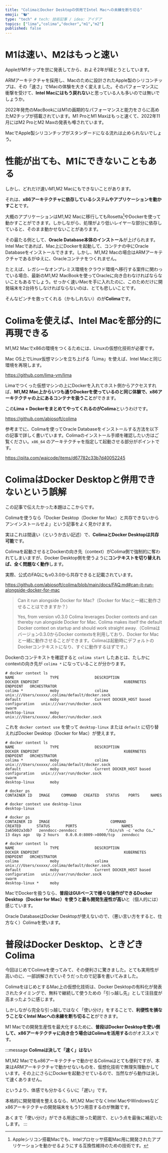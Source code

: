```yaml
---
title: "ColimaとDocker Desktopの併用でIntel Macへの未練を断ち切る"
emoji: "🐿"
type: "tech" # tech: 技術記事 / idea: アイデア
topics: ["lima","colima","docker","m1","m2"]
published: false
---
```


# M1は速い、M2はもっと速い

AppleがM1チップを世に発表してから、およそ2年が経とうとしています。

ARMアーキテクチャを採用し、Macのために設計されたApple製のシリコンチップは、その「速さ」でMacの体験を大きく変えました。そのパフォーマンスに衝撃を受けて、**Intel Macにはもう戻れない**と思っている人も多いのでは無いでしょうか。

2022年発売のMacBookにはM1の画期的なパフォーマンスと能力をさらに高めたM2チップが搭載されています。M1 ProとM1 Maxはもっと速くて、2022年11月にはM2 ProとM2 Maxの発表も噂されています。

MacでApple製シリコンチップがスタンダードになる流れは止められないでしょう。

# 性能が出ても、M1にできないこともある

しかし、どれだけ速いM1,M2 Macにもできないことがあります。

それは、**x86アーキテクチャに依存しているシステムやアプリケーションを動かすこと**です。

大概のアプリケーションはM1,M2 Macに移行してもRosetta[^1]やDockerを使って動かすことができます。しかしながら、処理がより低いレイヤーな部分に依存していると、そのまま動かせないことがあります。

[^1]: Appleシリコン搭載Macでも、Intelプロセッサ搭載Mac用に開発されたアプリケーションを動かせるようにする互換性維持のための技術です。

その最たる例として、**Oracle Database本体のインストール**が上げられます。Intel Macであれば、Mac上にDockerを起動して、コンテナの中にOracle Databaseをインストールできます。しかし、M1,M2 Macの場合はARMアーキテクチャであるがゆえに、Oracleコンテナをつくれません。

たとえば、レガシーなオンプレミス環境をクラウド環境へ移行する案件に関わっている場合、最新のM1,M2 MacBookを使ってOracleに向き合わなければならないこともあるでしょう。せっかく速いMacを手に入れたのに、このためだけに開発端末を2台持ちしなければならないのは、とても悲しいことです。
<!-- textlint-disable -->
そんなピンチを救ってくれる（かもしれない）のが**Colima**です。
<!-- textlint-enable -->
# Colimaを使えば、Intel Macを部分的に再現できる

M1,M2 Macでx86の環境をつくるためには、Linuxの仮想化技術が必要です。

Mac OS上でLinux仮想マシンを立ち上げる「Lima」を使えば、Intel Macと同じ環境を再現します。

https://github.com/lima-vm/lima

Limaでつくった仮想マシンの上にDockerを入れてホスト側からアクセスすれば、**M1,M2 Mac上からいつも通りDockerを使っているのと同じ体験で、x86アーキテクチャの上にあるコンテナを扱うこと**ができます。

この**Lima + DockerをまとめてやってくれるのがColima**というわけです。

https://github.com/abiosoft/colima

参考までに、Colimaを使ってOracle Databaseをインストールする方法を以下の記事で詳しく書いています。Colimaのインストール手順を確認したい方はご覧ください。`x86_64` のアーキテクチャを指定して起動させる部分がポイントです。

https://qiita.com/waicode/items/d67782c33b7d40052245

# ColimaはDocker Desktopと併用できないという誤解

この記事で伝えたかった本題はここからです。

Colimaを使うなら「Docker Desktop（Docker for Mac）と共存できないからアンインストールせよ」という記事をよく見かけます。

実はこれは間違い（というか古い記述）で、**ColimaとDocker Desktopは共存可能**です。

Colimaを起動させるとDockerの向き先（context）がColima側で強制的に奪われてしまいますが、Docker Desktop側を使うように**コンテキストを切り替えれば、全く問題なく動作**します。

実際、公式のFAQにもv0.3.0から共存できると記載されています。

https://github.com/abiosoft/colima/blob/main/docs/FAQ.md#can-it-run-alongside-docker-for-mac

> Can it run alongside Docker for Mac?（Docker for Macと一緒に動作させることはできますか？）
>
> Yes, from version v0.3.0 Colima leverages Docker contexts and can thereby run alongside Docker for Mac. Colima makes itself the default Docker context on startup and should work straight away.（Colimaはバージョン0.3.0からDocker contextsを利用しており、Docker for Macと一緒に動作させることができます。Colimaは起動時にデフォルトのDockerコンテキストになり、すぐに動作するはずです。）

Dockerのコンテキストを確認すると `colima start` したあとは、たしかにcontextの向き先が `colima *` になっていることが分かります。

```console
# docker context ls
NAME                TYPE                DESCRIPTION                               DOCKER ENDPOINT                                      KUBERNETES ENDPOINT   ORCHESTRATOR
colima *            moby                colima                                    unix:///Users/xxxxx/.colima/default/docker.sock
default             moby                Current DOCKER_HOST based configuration   unix:///var/run/docker.sock                                                swarm
desktop-linux       moby                                                          unix:///Users/xxxxx/.docker/run/docker.sock
```

これを `docker context use` を使って `desktop-linux` または `default` に切り替えればDocker Desktop（Docker for Mac）が使えます。

```console
# docker context ls
NAME                TYPE                DESCRIPTION                               DOCKER ENDPOINT                                      KUBERNETES ENDPOINT   ORCHESTRATOR
colima *            moby                colima                                    unix:///Users/xxxxx/.colima/default/docker.sock
default             moby                Current DOCKER_HOST based configuration   unix:///var/run/docker.sock                                                swarm
desktop-linux       moby

# docker ps
CONTAINER ID   IMAGE     COMMAND   CREATED   STATUS    PORTS     NAMES

# docker context use desktop-linux
desktop-linux

# docker ps
CONTAINER ID   IMAGE                           COMMAND                  CREATED       STATUS       PORTS                    NAMES
2a65602a3db7   zenndocc-zenndocc             "/bin/sh -c 'echo Co…"   13 days ago   Up 2 hours   0.0.0.0:8009->8000/tcp   zenndocc

# docker context ls
NAME                TYPE                DESCRIPTION                               DOCKER ENDPOINT                                      KUBERNETES ENDPOINT   ORCHESTRATOR
colima              moby                colima                                    unix:///Users/xxxxx/.colima/default/docker.sock
default             moby                Current DOCKER_HOST based configuration   unix:///var/run/docker.sock                                                swarm
desktop-linux *     moby
```

MacでDockerを扱うなら、**普段はGUIベースで様々な操作ができるDocker Desktop（Docker for Mac）を使うと最も開発生産性が高い**と（個人的には）感じています。

Oracle DatabaseはDocker Desktopが使えないので、（悪い言い方をすると、仕方なく）Colimaを使います。

# 普段はDocker Desktop、ときどきColima

今回はじめてColimaを使ってみて、その便利さに驚きました。とても実用性が高いのに、一部誤解されていそうだったので記事を書いてみました。

ColimaをはじめとするMac上の仮想化技術は、Docker Desktopの有料化が発表されたタイミングで、無料で継続して使うための「引っ越し先」として注目度が高まったように感じます。

しかしながら完全な引っ越しではなく「使い分け」をすることで、**利便性を損なうことなくIntel Macへの未練を断ち切ること**ができます。

M1 Macでの開発生産性を最大化するために、**普段はDocker Desktopを使い倒して、x86アーキテクチャに向き合う場合はColimaを活用する**のがオススメです。

:::message
**Colimaは決して「速く」はない**

M1,M2 Macでもx86アーキテクチャで動かせるColimaはとても便利ですが、本来はARMアーキテクチャで動かせないものを、仮想化技術で無理矢理動かしています。その上にさらにDockerを起動させているので、当然ながら動作は決して速くありません。

というより、体感でも分かるくらいに「遅い」です。

本格的に開発環境を整えるなら、M1,M2 MacでなくIntel MacやWindowsなどx86アーキテクチャの開発端末をもう1つ用意するのが無難です。

あくまで「使い分け」ができる用途に限った範囲で、という点を最後に補足いたします。
:::
